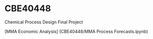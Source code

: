 # CBE40448
Chemical Process Design Final Project


[MMA Economic Analysis] (CBE40448/MMA Process Forecasts.ipynb)
